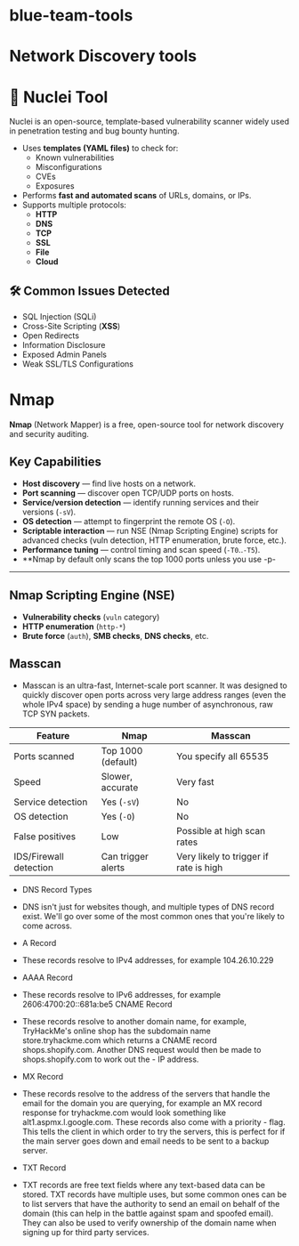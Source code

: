 # blue-team-tools
# Network Discovery tools
# 🔎 Nuclei Tool 

Nuclei is an open-source, template-based vulnerability scanner widely used in penetration testing and bug bounty hunting.
- Uses **templates (YAML files)** to check for:
  - Known vulnerabilities  
  - Misconfigurations  
  - CVEs  
  - Exposures  
- Performs **fast and automated scans** of URLs, domains, or IPs.  
- Supports multiple protocols:
  - **HTTP**
  - **DNS**
  - **TCP**
  - **SSL**
  - **File**
  - **Cloud**

## 🛠️ Common Issues Detected
- SQL Injection (SQLi)  
- Cross-Site Scripting (**XSS**)  
- Open Redirects  
- Information Disclosure  
- Exposed Admin Panels  
- Weak SSL/TLS Configurations  

# Nmap

**Nmap** 
(Network Mapper) is a free, open-source tool for network discovery and security auditing.

## Key Capabilities
- **Host discovery** — find live hosts on a network.  
- **Port scanning** — discover open TCP/UDP ports on hosts.  
- **Service/version detection** — identify running services and their versions (`-sV`).  
- **OS detection** — attempt to fingerprint the remote OS (`-O`).  
- **Scriptable interaction** — run NSE (Nmap Scripting Engine) scripts for advanced checks (vuln detection, HTTP enumeration, brute force, etc.).  
- **Performance tuning** — control timing and scan speed (`-T0`..`-T5`).
- **Nmap by default only scans the top 1000 ports unless you use -p-  

---

## Nmap Scripting Engine (NSE)
- **Vulnerability checks** (`vuln` category)  
- **HTTP enumeration** (`http-*`)  
- **Brute force** (`auth`), **SMB checks**, **DNS checks**, etc.



## Masscan
- Masscan is an ultra-fast, Internet-scale port scanner. It was designed to quickly discover open ports across very large address ranges (even the whole IPv4 space) by sending a huge number of asynchronous, raw TCP SYN packets.

| Feature                | Nmap               | Masscan                                |
| ---------------------- | ----------------- | -------------------------------------- |
| Ports scanned          | Top 1000 (default)| You specify all 65535                   |
| Speed                  | Slower, accurate  | Very fast                               |
| Service detection      | Yes (`-sV`)       | No                                      |
| OS detection           | Yes (`-O`)        | No                                      |
| False positives        | Low               | Possible at high scan rates             |
| IDS/Firewall detection | Can trigger alerts| Very likely to trigger if rate is high |

- DNS Record Types

 

- DNS isn't just for websites though, and multiple types of DNS record exist. We'll go over some of the most common ones that you're likely to come across.

- A Record

- These records resolve to IPv4 addresses, for example 104.26.10.229

- AAAA Record

- These records resolve to IPv6 addresses, for example 2606:4700:20::681a:be5
CNAME Record

- These records resolve to another domain name, for example, TryHackMe's online shop has the subdomain name store.tryhackme.com which returns a CNAME record shops.shopify.com. Another DNS request would then be made to shops.shopify.com to work out the  - IP address.

- MX Record

- These records resolve to the address of the servers that handle the email for the domain you are querying, for example an MX record response for tryhackme.com would look something like alt1.aspmx.l.google.com. These records also come with a priority - flag. This tells the client in which order to try the servers, this is perfect for if the main server goes down and email needs to be sent to a backup server.

- TXT Record

 

- TXT records are free text fields where any text-based data can be stored. TXT records have multiple uses, but some common ones can be to list servers that have the authority to send an email on behalf of the domain (this can help in the battle against spam and spoofed email). They can also be used to verify ownership of the domain name when signing up for third party services.



